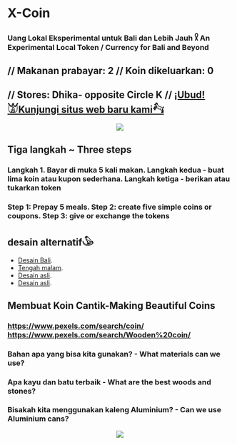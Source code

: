 # X-Coin

### Uang Lokal Eksperimental untuk Bali dan Lebih Jauh 𓍳 An Experimental Local Token / Currency for Bali and Beyond
## // Makanan prabayar: 2 // Koin dikeluarkan: 0   
## // Stores: Dhika- opposite Circle K // [¡Ubud!𓀫Kunjungi situs web baru kami𓃚](https://ubud.vercel.app/)
<p align="center">
<img src="https://raw.githubusercontent.com/Morningstar88/X/main/pics/midnight-first-screen.png">
</p>

## Tiga langkah ~ Three steps
### Langkah 1. Bayar di muka 5 kali makan. Langkah kedua - buat lima koin atau kupon sederhana. Langkah ketiga - berikan atau tukarkan token
### Step 1: Prepay 5 meals. Step 2: create five simple coins or coupons. Step 3: give or exchange the tokens
## desain alternatif𓅇
* [Desain Bali](https://codepen.io/Teeke/pen/rNRKJpG).
* [Tengah malam](https://codepen.io/Teeke/pen/ZERPVWx).
* [Desain asli](https://codepen.io/stefcharle/pen/Gydvbx).
* [Desain asli](https://codepen.io/Teeke/pen/gOEdvdq).
## Membuat Koin Cantik-Making Beautiful Coins
### https://www.pexels.com/search/coin/ https://www.pexels.com/search/Wooden%20coin/
### Bahan apa yang bisa kita gunakan? - What materials can we use?
### Apa kayu dan batu terbaik - What are the best woods and stones?
### Bisakah kita menggunakan kaleng Aluminium? - Can we use Aluminium cans?


<p align="center">
<img src="https://raw.githubusercontent.com/Morningstar88/X/main/pics/Kalki-Better-Screenshot.png">
</p>
